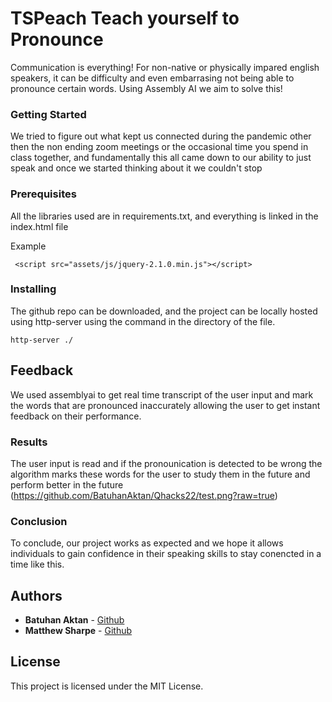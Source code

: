 # TSPeach Teach yourself to Pronounce 

Communication is everything! For non-native or physically impared english speakers, it can be difficulty and even embarrasing not being able to pronounce certain words. Using Assembly AI we aim to solve this!


### Getting Started
We tried to figure out what kept us connected during the pandemic other then the non ending zoom meetings or the occasional time you spend in class together, and fundamentally this all came down to our ability to just speak and once we started thinking about it we couldn't stop

### Prerequisites

All the libraries used are in requirements.txt, and everything is linked in the index.html file

Example
```
 <script src="assets/js/jquery-2.1.0.min.js"></script>
```


### Installing

The github repo can be downloaded, and the project can be locally hosted using http-server using the command in the directory of the file.

```
http-server ./
```

## Feedback

We used assemblyai to get real time transcript of the user input and mark the words that are pronounced inaccurately allowing the user to get instant feedback on their performance.

### Results

The user input is read and if the pronounication is detected to be wrong the algorithm marks these words for the user to study them in the future and perform better in the future 
(https://github.com/BatuhanAktan/Qhacks22/test.png?raw=true)

### Conclusion

To conclude, our project works as expected and we hope it allows individuals to gain confidence in their speaking skills to stay conencted in a time like this.

## Authors

* **Batuhan Aktan** - [Github](https://github.com/BatuhanAktan)
* **Matthew Sharpe** - [Github](https://github.com/bitruns)

## License

This project is licensed under the MIT License.

